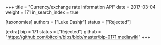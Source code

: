 +++
title = "Currency/exchange rate information API"
date = 2017-03-04
weight = 171
in_search_index = true

[taxonomies]
authors = ["Luke Dashjr"]
status = ["Rejected"]

[extra]
bip = 171
status = ["Rejected"]
github = "https://github.com/bitcoin/bips/blob/master/bip-0171.mediawiki"
+++

